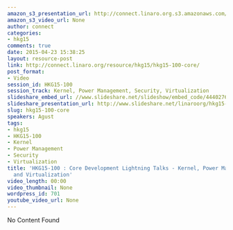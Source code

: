 ```yaml
---
amazon_s3_presentation_url: http://connect.linaro.org.s3.amazonaws.com/hkg15/Videos/02-09-Monday/HKG15-100.pdf
amazon_s3_video_url: None
author: connect
categories:
- hkg15
comments: true
date: 2015-04-23 15:38:25
layout: resource-post
link: http://connect.linaro.org/resource/hkg15/hkg15-100-core/
post_format:
- Video
session_id: HKG15-100
session_track: Kernel, Power Management, Security, Virtualization
slideshare_embed_url: //www.slideshare.net/slideshow/embed_code/44402760
slideshare_presentation_url: http://www.slideshare.net/linaroorg/hkg15-100-what-is-linaro-working-on-core-development-lightning-talks
slug: hkg15-100-core
speakers: Agust
tags:
- hkg15
- HKG15-100
- Kernel
- Power Management
- Security
- Virtualization
title: 'HKG15-100 : Core Development Lightning Talks - Kernel, Power Management, Security
  and Virtualization'
video_length: 00:00
video_thumbnail: None
wordpress_id: 701
youtube_video_url: None
---
```


No Content Found
